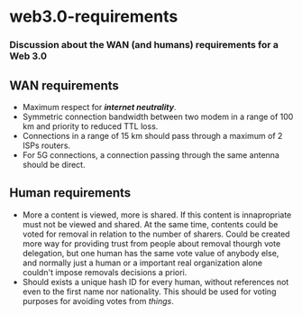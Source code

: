 # web3.0-requirements
### Discussion about the WAN (and humans) requirements for a Web 3.0

## WAN requirements
- Maximum respect for ***internet neutrality***.
- Symmetric connection bandwidth between two modem in a range of 100 km and priority to reduced TTL loss. 
- Connections in a range of 15 km should pass through a maximum of 2 ISPs routers. 
- For 5G connections, a connection passing through the same antenna should be direct. 

## Human requirements
- More a content is viewed, more is shared. If this content is innapropriate must not be viewed and shared. At the same time, contents could be voted for removal in relation to the number of sharers. Could be created more way for providing trust from people about removal thourgh vote delegation, but one human has the same vote value of anybody else, and normally just a human or a important real organization alone couldn't impose removals decisions a priori. 
- Should exists a unique hash ID for every human, without references not even to the first name nor nationality. This should be used for voting purposes for avoiding votes from *things*.
